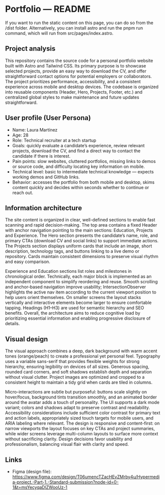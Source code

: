 # Portfolio — README
If you want to run the static content on this page, you can do so from the /dist folder. Alternatively, you can install astro and run the pnpm run command, which will run from src/pages/index.astro.
## Project analysis

This repository contains the source code for a personal portfolio website built with Astro and Tailwind CSS. Its primary purpose is to showcase selected projects, provide an easy way to download the CV, and offer straightforward contact options for potential employers or collaborators. The project prioritizes performance, accessibility, and a consistent experience across mobile and desktop devices. The codebase is organized into reusable components (Header, Hero, Projects, Footer, etc.) and centralized global styles to make maintenance and future updates straightforward.

## User profile (User Persona)

- Name: Laura Martínez  
- Age: 28  
- Role: Technical recruiter at a tech startup  
- Goals: quickly evaluate a candidate’s experience, review relevant projects, download the CV, and find a direct way to contact the candidate if there is interest.  
- Pain points: slow websites, cluttered portfolios, missing links to demos or source code, and difficulty locating key information on mobile.  
- Technical level: basic to intermediate technical knowledge — expects working demos and GitHub links.  
- Behavior: accesses the portfolio from both mobile and desktop, skims content quickly and decides within seconds whether to continue or reach out.

## Information architecture

The site content is organized in clear, well-defined sections to enable fast scanning and rapid decision-making. The top area contains a fixed Header with anchor navigation pointing to the main sections: Education, Projects and Experience. The Hero section presents the candidate’s name, role, and primary CTAs (download CV and social links) to support immediate actions. The Projects section displays uniform cards that include an image, short description, technology tags, and buttons linking to a live demo or repository. Cards maintain consistent dimensions to preserve visual rhythm and easy comparison.

Experience and Education sections list roles and milestones in chronological order. Technically, each major block is implemented as an independent component to simplify reordering and reuse. Smooth scrolling and anchor-based navigation improve usability; IntersectionObserver highlights the active nav item according to the current viewport position to help users orient themselves. On smaller screens the layout stacks vertically and interactive elements become larger to ensure comfortable tapping. Headings (H1–H3) are used for semantic hierarchy and SEO benefits. Overall, the architecture aims to reduce cognitive load by prioritizing essential information and enabling progressive disclosure of details.

## Visual design

The visual approach combines a deep, dark background with warm accent tones (orange/peach) to create a professional yet personal feel. Typography uses a variable sans-serif that provides flexible weights for strong hierarchy, ensuring legibility on devices of all sizes. Generous spacing, rounded card corners, and soft shadows establish depth and separation without visual clutter. Project images are optimized and cropped to a consistent height to maintain a tidy grid when cards are tiled in columns.

Micro-interactions are subtle but purposeful: buttons scale slightly on hover/focus, background tints transition smoothly, and an animated border around the avatar adds a touch of personality. The UI supports a dark mode variant; colors and shadows adapt to preserve contrast and readability. Accessibility considerations include sufficient color contrast for primary text and action labels, appropriately sized touch targets for mobile users, and ARIA labeling where relevant. The design is responsive and content-first: on narrow viewports the layout focuses on key CTAs and project summaries, while wider screens leverage multi-column layouts to surface more context without sacrificing clarity. Design decisions favor usability and professionalism, balancing visual flair with clarity and speed.

## Links

- Figma (design file): https://www.figma.com/design/T06umencTZacHEvZMrby4u/Hypermedia-project.-Part-1.-Standard-submission?node-id=0-1&t=msYecyqaDlZWooUz-1
